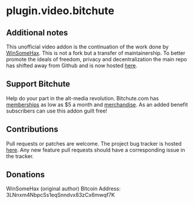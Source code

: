 # plugin.video.bitchute

## Additional notes
This unofficial video addon is the continuation of the work done by [WinSomeHax](https://github.com/winsomehax/plugin.video.bitchute). This is not a fork but a transfer of maintainership. To better promote the ideals of freedom, privacy and decentralization the main repo has shifted away from Github and is now hosted [here](https://git.slavegrid.com/plugin.video.bitchute).

## Support Bitchute
Help do your part in the alt-media revolution. Bitchute.com has [memberships](https://www.bitchute.com/membership/) as low as $5 a month and [merchandise](https://www.stickermule.com/bitchute). As an added benefit subscribers can use this addon guilt free!

## Contributions
Pull requests or patches are welcome. The project bug tracker is hosted [here](https://tracker.slavegrid.com/projects/plugin-video-bitchute/issues). Any new feature pull requests should have a corresponding issue in the tracker.

## Donations
WinSomeHax (original author) Bitcoin Address:
3LNnxm4NbpcSs1eqSnndvx83zCx6mwqf7K
